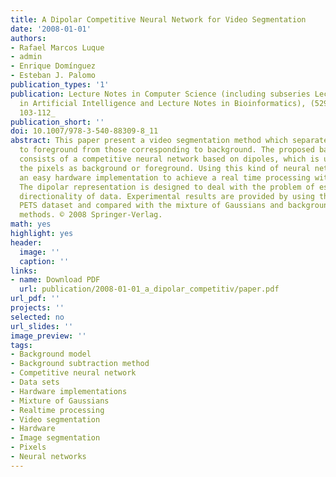 ```yaml
---
title: A Dipolar Competitive Neural Network for Video Segmentation
date: '2008-01-01'
authors:
- Rafael Marcos Luque
- admin
- Enrique Domínguez
- Esteban J. Palomo
publication_types: '1'
publication: Lecture Notes in Computer Science (including subseries Lecture Notes
  in Artificial Intelligence and Lecture Notes in Bioinformatics), (5290 LNAI), _pp.
  103-112_
publication_short: ''
doi: 10.1007/978-3-540-88309-8_11
abstract: This paper present a video segmentation method which separate pixels corresponding
  to foreground from those corresponding to background. The proposed background model
  consists of a competitive neural network based on dipoles, which is used to classify
  the pixels as background or foreground. Using this kind of neural networks permits
  an easy hardware implementation to achieve a real time processing with good results.
  The dipolar representation is designed to deal with the problem of estimating the
  directionality of data. Experimental results are provided by using the standard
  PETS dataset and compared with the mixture of Gaussians and background subtraction
  methods. © 2008 Springer-Verlag.
math: yes
highlight: yes
header:
  image: ''
  caption: ''
links:
- name: Download PDF
  url: publication/2008-01-01_a_dipolar_competitiv/paper.pdf
url_pdf: ''
projects: ''
selected: no
url_slides: ''
image_preview: ''
tags:
- Background model
- Background subtraction method
- Competitive neural network
- Data sets
- Hardware implementations
- Mixture of Gaussians
- Realtime processing
- Video segmentation
- Hardware
- Image segmentation
- Pixels
- Neural networks
---
```

